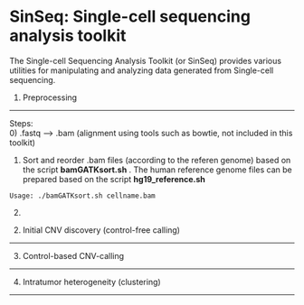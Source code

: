 SinSeq: Single-cell sequencing analysis toolkit
=======

The Single-cell Sequencing Analysis Toolkit (or SinSeq) provides various utilities for manipulating and analyzing data generated from Single-cell sequencing.


1. Preprocessing
-----------


Steps:    
0) .fastq --> .bam (alignment using tools such as bowtie, not included in this toolkit)    
1) Sort and reorder .bam files (according to the referen genome) based on the script **bamGATKsort.sh** . The human reference genome files can be prepared based on the script **hg19_reference.sh**
```
Usage: ./bamGATKsort.sh cellname.bam  
```


2) 




2. Initial CNV discovery (control-free calling)
-----------



3. Control-based CNV-calling 
-----------




4. Intratumor heterogeneity (clustering)
-----------
